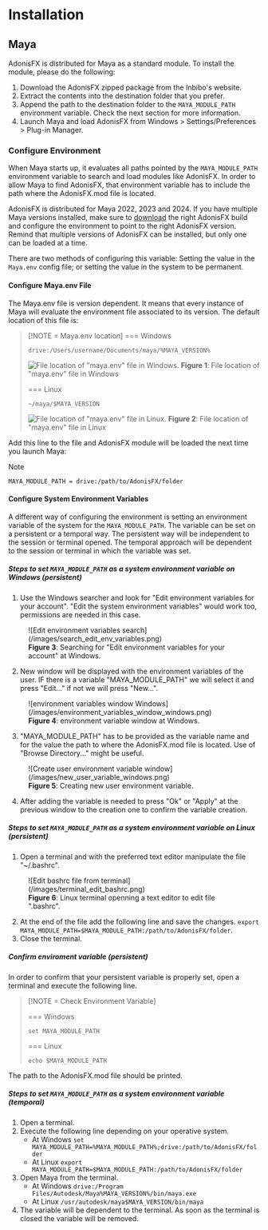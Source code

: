 # Installation

## Maya

AdonisFX is distributed for Maya as a standard module. To install the module, please do the following:

1. Download the AdonisFX zipped package from the Inbibo's website.
2. Extract the contents into the destination folder that you prefer.
3. Append the path to the destination folder to the `MAYA_MODULE_PATH` environment variable. Check the next section for more information.
4. Launch Maya and load AdonisFX from Windows > Settings/Preferences > Plug-in Manager.

### Configure Environment

When Maya starts up, it evaluates all paths pointed by the `MAYA_MODULE_PATH` environment variable to search and load modules like AdonisFX. In order to allow Maya to find AdonisFX, that environment variable has to include the path where the AdonisFX.mod file is located. 

AdonisFX is distributed for Maya 2022, 2023 and 2024. If you have multiple Maya versions installed, make sure to [download](https://inbibo.co.uk/adonisfx/downloads) the right AdonisFX build and configure the environment to point to the right AdonisFX version. Remind that multiple versions of AdonisFX can be installed, but only one can be loaded at a time.

There are two methods of configuring this variable: Setting the value in the `Maya.env` config file; or setting the value in the system to be permanent.

#### Configure Maya.env File

The Maya.env file is version dependent. It means that every instance of Maya will evaluate the environment file associated to its version. The default location of this file is:

> [!NOTE = Maya.env location]
> === Windows
>
> `drive:/Users/username/Documents/maya/%MAYA_VERSION%`
>
> ![File location of "maya.env" file in Windows.](/images/maya_env_file_location_windows.png)
> <b>Figure 1</b>: File location of "maya.env" file in Windows
>
> === Linux
>
> `~/maya/$MAYA_VERSION`
>
> ![File location of "maya.env" file in Linux.](/images/maya_env_file_location_linux.png)
> <b>Figure 2</b>: File location of "maya.env" file in Linux


Add this line to the file and AdonisFX module will be loaded the next time you launch Maya:

> [!NOTE]
> `MAYA_MODULE_PATH = drive:/path/to/AdonisFX/folder`

#### Configure System Environment Variables

A different way of configuring the environment is setting an environment variable of the system for the `MAYA_MODULE_PATH`. The variable can be set on a persistent or a temporal way. The persistent way will be independent to the session or terminal opened. The temporal approach will be dependent to the session or terminal in which the variable was set.

##### Steps to set `MAYA_MODULE_PATH` as a system environment variable on Windows (persistent)

  1. Use the Windows searcher and look for "Edit environment variables for your account". "Edit the system environment variables" would work too, permissions are needed in this case.

<figure markdown>
      ![Edit environment variables search](/images/search_edit_env_variables.png)
      <figcaption><b>Figure 3</b>: Searching for "Edit environment variables for your account" at Windows.</figcaption>
</figure>

  2. New window will be displayed with the environment variables of the user. IF there is a variable "MAYA_MODULE_PATH" we will select it and press "Edit..." if not we will press "New...".

<figure markdown>
      ![environment variables window Windows](/images/environment_variables_window_windows.png)
      <figcaption><b>Figure 4</b>: environment variable window at Windows.</figcaption>
</figure>

  3. "MAYA_MODULE_PATH" has to be provided as the variable name and for the value the path to where the AdonisFX.mod file is located. Use of "Browse Directory..." might be useful.

<figure markdown>
      ![Create user environment variable window](/images/new_user_variable_windows.png)
      <figcaption><b>Figure 5</b>: Creating new user environment variable.</figcaption>
</figure>

  4. After adding the variable is needed to press "Ok" or "Apply" at the previous window to the creation one to confirm the variable creation.

##### Steps to set `MAYA_MODULE_PATH` as a system environment variable on Linux (persistent)

  1. Open a terminal and with the preferred text editor manipulate the file "~/.bashrc".

<figure markdown>
      ![Edit bashrc file from terminal](/images/terminal_edit_bashrc.png)
      <figcaption><b>Figure 6</b>: Linux terminal openning a text editor to edit file ".bashrc".</figcaption>
</figure>

  2. At the end of the file add the following line and save the changes. `export MAYA_MODULE_PATH=$MAYA_MODULE_PATH:/path/to/AdonisFX/folder`.
  3. Close the terminal.

##### Confirm enviroment variable (persistent)

In order to confirm that your persistent variable is properly set, open a terminal and execute the following line.

> [!NOTE = Check Environment Variable]
>
> === Windows
>
> `set MAYA_MODULE_PATH`
>
> === Linux
>
> `echo $MAYA_MODULE_PATH`

The path to the AdonisFX.mod file should be printed.

##### Steps to set `MAYA_MODULE_PATH` as a system environment variable (temporal)

1. Open a terminal.
2. Execute the following line depending on your operative system.
    - At Windows `set MAYA_MODULE_PATH=%MAYA_MODULE_PATH%;drive:/path/to/AdonisFX/folder`
    - At Linux `export MAYA_MODULE_PATH=$MAYA_MODULE_PATH:/path/to/AdonisFX/folder`
3. Open Maya from the terminal.
    - At Windows `drive:/Program Files/Autodesk/Maya%MAYA_VERSION%/bin/maya.exe`
    - At Linux `/usr/autodesk/maya$MAYA_VERSION/bin/maya`
4. The variable will be dependent to the terminal. As soon as the terminal is closed the variable will be removed.

<!--
## Houdini

AdonisFX is distributed for Houdini as a standard package. To install the package, please do the following:

1. Download the AdonisFX zipped package from the Inbibo's website [TODO: #2 add link].
2. Unzip the contents into the destination folder that you prefer.
3. Add folder containg the AdonisFX.json file to the `HOUDINI_PACKAGE_DIR` environment variable.

The `HOUDINI_PACKAGE_DIR` must be set in your environemnt. For example:

- Windows: `set HOUDINI_PACKAGE_DIR=%HOUDINI_PACKAGE_DIR%;/path/to/AdonisFX/folder`
- Linux: `export HOUDINI_PACKAGE_DIR=$HOUDINI_PACKAGE_DIR:/path/to/AdonisFX/folder`
-->